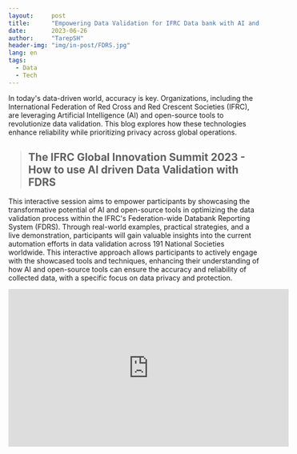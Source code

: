 ```yaml
---
layout:     post
title:      "Empowering Data Validation for IFRC Data bank with AI and Open-Source Tools"
date:       2023-06-26 
author:     "TarepSH"
header-img: "img/in-post/FDRS.jpg"
lang: en
tags:
  - Data
  - Tech
---
```


In today's data-driven world, accuracy is key. Organizations, including the International Federation of Red Cross and Red Crescent Societies (IFRC), are leveraging Artificial Intelligence (AI) and open-source tools to revolutionize data validation. This blog explores how these technologies enhance reliability while prioritizing privacy across global operations.

> ## The IFRC Global Innovation Summit 2023 - How to use AI driven Data Validation with FDRS

This interactive session aims to empower participants by showcasing the transformative potential of AI and open-source tools in optimizing the data validation process within the IFRC's Federation-wide Databank Reporting System (FDRS). Through real-world examples, practical strategies, and a live demonstration, participants will gain valuable insights into the current automation efforts in data validation across 191 National Societies worldwide. This interactive approach allows participants to actively engage with the showcased tools and techniques, enhancing their understanding of how AI and open-source tools can ensure the accuracy and reliability of collected data, with a specific focus on data privacy and protection.

<iframe width="560" height="315" src="https://www.youtube.com/embed/60sIYDJqzyQ?si=U3dhpQeElyjZGBLI" title="YouTube video player" frameborder="0" allow="accelerometer; autoplay; clipboard-write; encrypted-media; gyroscope; picture-in-picture; web-share" referrerpolicy="strict-origin-when-cross-origin" allowfullscreen></iframe>

